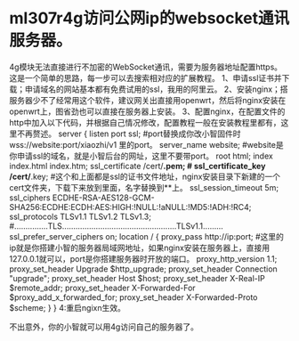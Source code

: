 # ml307r4g访问公网ip的websocket通讯服务器。
4g模块无法直接进行不加密的WebSocket通讯，需要为服务器地址配置https。这是一个简单的思路，每一步可以去搜索相对应的扩展教程。
1、申请ssl证书并下载；申请域名的网站基本都有免费试用的ssl，我用的阿里云。
2、安装nginx；搭服务器少不了经常用这个软件，建议网关出直接用openwrt，然后将nginx安装在openwrt上，图省劲也可以直接在服务器上安装。
3、配置nginx，在配置文件的http中加入以下代码，并根据自己情况修改，配置教程一般在安装教程里都有，这里不再赘述。
server {
    listen port ssl; #port替换成你改小智固件时 wss://website:port/xiaozhi/v1 里的port。
    server_name website; #website是你申请ssl的域名，就是小智后台的网址，这里不要带port。
    root html;
    index index.html index.htm;
    ssl_certificate /cert/**.pem; #
    ssl_certificate_key /cert/**.key; #这个和上面都是ssl的证书文件地址，nginx安装目录下新建的一个cert文件夹，下载下来放到里面，名字替换到**上。
    ssl_session_timeout 5m;
    ssl_ciphers ECDHE-RSA-AES128-GCM-SHA256:ECDHE:ECDH:AES:HIGH:!NULL:!aNULL:!MD5:!ADH:!RC4;
    ssl_protocols TLSv1.1 TLSv1.2 TLSv1.3; #...............TLS...................................................TLSv1.1.........
    ssl_prefer_server_ciphers on;
    location / {
        proxy_pass http://ip:port;  #这里的ip就是你搭建小智的服务器局域网地址，如果nginx安装在服务器上，直接用127.0.0.1就可以，port是你搭建服务器时开放的端口。
        proxy_http_version 1.1;
        proxy_set_header Upgrade $http_upgrade;
        proxy_set_header Connection "upgrade";
        proxy_set_header Host $host;
        proxy_set_header X-Real-IP $remote_addr;
        proxy_set_header X-Forwarded-For $proxy_add_x_forwarded_for;
        proxy_set_header X-Forwarded-Proto $scheme;
    }
}
4:重启ngixn生效。

不出意外，你的小智就可以用4g访问自己的服务器了。

